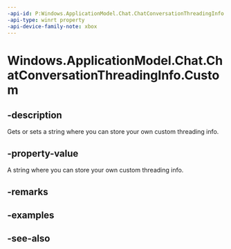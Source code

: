 ```yaml
---
-api-id: P:Windows.ApplicationModel.Chat.ChatConversationThreadingInfo.Custom
-api-type: winrt property
-api-device-family-note: xbox
---
```


<!-- Property syntax
public string Custom { get;  set; }
-->

# Windows.ApplicationModel.Chat.ChatConversationThreadingInfo.Custom

## -description
Gets or sets a string where you can store your own custom threading info.

## -property-value
A string where you can store your own custom threading info.

## -remarks

## -examples

## -see-also
